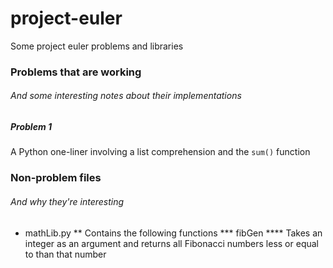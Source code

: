 project-euler
=============

Some project euler problems and libraries

### Problems that are working
###### And some interesting notes about their implementations

##### Problem 1
A Python one-liner involving a list comprehension and the ```sum()``` function



### Non-problem files
###### And why they're interesting

* mathLib.py
** Contains the following functions
*** fibGen
**** Takes an integer as an argument and returns all Fibonacci numbers less or equal to than that number
